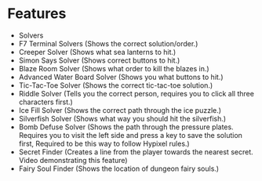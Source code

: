 # Features
- Solvers
- F7 Terminal Solvers (Shows the correct solution/order.)
- Creeper Solver (Shows what sea lanterns to hit.)
- Simon Says Solver (Shows correct buttons to hit.)
- Blaze Room Solver (Shows what order to kill the blazes in.)
- Advanced Water Board Solver (Shows you what buttons to hit.)
- Tic-Tac-Toe Solver (Shows the correct tic-tac-toe solution.)
- Riddle Solver (Tells you the correct person, requires you to click all three characters first.)
- Ice Fill Solver (Shows the correct path through the ice puzzle.)
- Silverfish Solver (Shows what way you should hit the silverfish.)
- Bomb Defuse Solver (Shows the path through the pressure plates. Requires you to visit the left side and press a key to save the solution first, Required to be this way to follow Hypixel rules.)
- Secret Finder (Creates a line from the player towards the nearest secret. Video demonstrating this feature)
- Fairy Soul Finder (Shows the location of dungeon fairy souls.)
